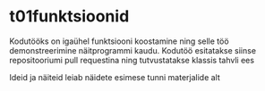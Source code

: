 # t01funktsioonid

Kodutööks on igaühel funktsiooni koostamine ning selle töö demonstreerimine näitprogrammi kaudu. 
Kodutöö esitatakse siinse repositooriumi pull requestina ning tutvustatakse klassis tahvli ees

Ideid ja näiteid leiab näidete esimese tunni materjalide alt
